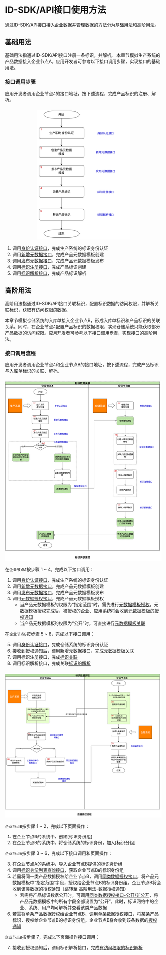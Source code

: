 # ID-SDK/API接口使用方法

通过ID-SDK/API接口接入企业数据并管理数据的方法分为[基础用法](../6-idsdk-api/basic.md)和[高阶用法](../6-idsdk-api/advance.md)。

## 基础用法
基础用法指通过ID-SDK/API接口注册一条标识，并解析。
本章节模拟生产系统的产品数据接入企业节点A，应用开发者可参考以下接口调用步骤，实现接口的基础用法。

### 接口调用步骤

应用开发者调用企业节点A的接口地址，按下述流程，完成产品标识的注册、解析。

<center><img src="./images/step3-api-call.jpg" style="margin-top:10px; width: 300px; height: 417px;"/></center>

1. 调用[身份认证接口](../6-idsdk-api/basic.md#身份认证)，完成生产系统的标识身份认证
2. 调用[新增元数据接口](../6-idsdk-api/basic.md#元数据模版创建)，完成产品元数据模板创建
3. 调用[发布元数据接口](../6-idsdk-api/basic.md#发布产品元数据)，完成产品元数据模板发布
4. 调用[标识注册接口](../6-idsdk-api/basic.md#标识注册)，完成产品标识创建
5. 调用[标识解析接口](../6-idsdk-api/basic.md#标识解析)，完成产品标识解析

## 高阶用法

高阶用法指通过ID-SDK/API接口关联标识，配置标识数据的访问权限，并解析关联标识，获取有访问权限的数据。

本章节模拟仓储系统的入库单接入企业节点B，形成入库单标识和产品标识的关联关系。同时，在企业节点A配置产品标识的数据权限，实现仓储系统只能获取部分产品数据的访问权限。应用开发者可参考以下接口调用步骤，实现接口的高阶用法。

### 接口调用流程

应用开发者调用企业节点A和企业节点B的接口地址，按下述流程，完成产品标识与入库单标识的关联、解析。

<center><img src="./images/step3-related-flow.jpg" style="margin-top:10px;"/></center>

在`企业节点A`按步骤 1 ~ 4，完成以下接口调用：

1. 调用[身份认证接口](../6-idsdk-api/basic.md#身份认证)，完成生产系统的标识身份认证
2. 调用[新增元数据接口](../6-idsdk-api/basic.md#元数据模版创建)，完成产品元数据模板创建
3. 调用[发布元数据接口](../6-idsdk-api/basic.md#发布产品元数据)，完成产品元数据模板发布
4. 调用[元数据授权接口](../6-idsdk-api/advance.md#元数据模板授权)，完成产品元数据模板授权
    - 当产品元数据模板的权限为“指定范围”时，需先进行[元数据模板授权](../6-idsdk-api/advance.md#元数据模板授权)，元数据模板授权完成后，被授权的企业、应用系统将会收到[元数据模板的授权通知](../6-idsdk-api/advance.md#元数据模板授权通知)
    - 当产品元数据模板的权限为“公开”时，可直接进行[元数据模板关联](../6-idsdk-api/advance.md#元数据模板关联)



在`企业节点B`按步骤 5 ~ 8，完成以下接口调用：

5. 调用[身份认证接口](../6-idsdk-api/basic.md#身份认证)，完成仓储系统的标识身份认证
6. 接收到授权通知后，调用新增元数据接口，完成[元数据模板关联](../6-idsdk-api/advance.md#元数据模板关联)
7. 调用标识注册接口，完成[标识关联](../6-idsdk-api/advance.md#标识关联)
8. 调用标识解析接口，完成关联[标识的解析](../6-idsdk-api/advance.md#关联标识解析)

<center><img src="./images/step3-data-auth.jpg" style="margin-top:10px;"/></center>


`企业节点B`按步骤 1 ~ 2，完成以下页面操作：

1. 在企业节点B的系统中，创建[标识身份组]
2. 在企业节点B的系统中，将仓储系统的标识身份，加入[标识分组]

`企业节点A`按步骤 3 ~ 6，完成以下接口调用和页面操作：

3. 在企业节点A的系统中，导入企业节点B提供的标识身份组
4. 调用[标识身份列表查询接口](../6-idsdk-api/advance.md#标识身份列表查询)，获取企业节点B的标识身份组
5. 若需将同一类产品数据授权给企业节点B，调用[同类数据授权接口](../6-idsdk-api/advance.md#同类数据授权)，将产品元数据模板中“指定范围”字段，授权给企业节点B的标识身份组。企业节点B将会收到该类数据的授权通知（跳转至 高阶用法-数据授权通知）
    - 若需将产品标识数据公开时，可调用[同类数据授权接口-公开/非公开](../6-idsdk-api/advance.md#同类数据授权-公开非公开)，将产品元数据模板中的所有字段全部设置为“公开”。此时，标识网络中的企业、系统、用户均可解析并查看该类产品数据
6. 若需将单条产品数据授权给企业节点B，调用[单条数据授权接口](../6-idsdk-api/advance.md#实例标识单个授权)，将某条产品标识，授权给企业节点B的标识身份组。企业节点B将会收到该条数据的[授权通知](../6-idsdk-api/advance.md#标识数据授权通知)


`企业节点B`按步骤 7，完成以下页面操作接口调用：

7. 接收到授权通知后，调用标识解析接口，完成[有访问权限的标识解析](../6-idsdk-api/advance.md#)
